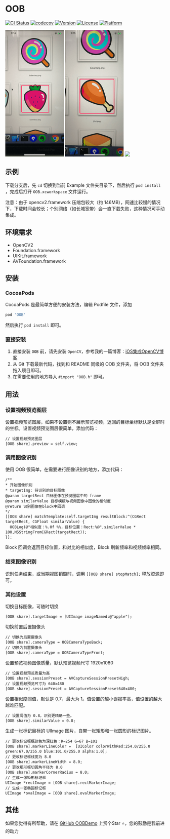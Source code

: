 # OOB

[![CI Status](https://img.shields.io/travis/muzipiao/OOB.svg?style=flat)](https://travis-ci.org/muzipiao/OOB)
[![codecov](https://codecov.io/gh/muzipiao/OOB/branch/master/graph/badge.svg)](https://codecov.io/gh/muzipiao/OOB)
[![Version](https://img.shields.io/cocoapods/v/OOB.svg?style=flat)](https://cocoapods.org/pods/OOB)
[![License](https://img.shields.io/cocoapods/l/OOB.svg?style=flat)](https://cocoapods.org/pods/OOB)
[![Platform](https://img.shields.io/cocoapods/p/OOB.svg?style=flat)](https://cocoapods.org/pods/OOB)

![](https://raw.githubusercontent.com/muzipiao/GitHubImages/master/OpenCVImg/OOB/caomei.PNG)
![](https://raw.githubusercontent.com/muzipiao/GitHubImages/master/OpenCVImg/OOB/jitui.PNG)
![](https://raw.githubusercontent.com/muzipiao/GitHubImages/master/OpenCVImg/OOB/apple_video.gif)

## 示例

下载分支后，先 `cd` 切换到当前 Example 文件夹目录下，然后执行 `pod install` ，完成后打开 `OOB.xcworkspace` 文件运行。

注意：由于 opencv2.framework 压缩包较大（约 146MB），网速比较慢的情况下，下载时间会较长；个别网络（如长城宽带）会一直下载失败，这种情况可手动集成。

## 环境需求

* OpenCV2
* Foundation.framework
* UIKit.framework
* AVFoundation.framework

## 安装

### CocoaPods

CocoaPods 是最简单方便的安装方法，编辑 Podfile 文件，添加

```ruby
pod 'OOB'
```
然后执行 `pod install` 即可。

### 直接安装

1. 直接安装 `OOB` 前，请先安装 `OpenCV`，参考我的一篇博客：[iOS集成OpenCV博客](http://cocoafei.top/2017/07/iOS%E9%9B%86%E6%88%90OpenCV/)
2. 从 Git 下载最新代码，找到和 README 同级的 OOB 文件夹，将 OOB 文件夹拖入项目即可。
3. 在需要使用的地方导入 `#import "OOB.h"` 即可。

## 用法

### 设置视频预览图层

设置视频预览图层，如果不设置则不展示预览视频，返回的目标坐标默认是全屏时的坐标。设置视频预览图层很简单，添加代码：

```objc
// 设置视频预览图层
[OOB share].preview = self.view;
```
### 调用图像识别

使用 OOB 很简单，在需要进行图像识别的地方，添加代码：

```objc
/**
* 开始图像识别
* targetImg: 待识别的目标图像
@param targetRect 目标图像在预览图层中的 frame
@param similarValue 目标模板与视频图像中图像的相似度
@return 识别图像在block中回调
*/
[[OOB share] matchTemplate:self.targetImg resultBlock:^(CGRect targetRect, CGFloat similarValue) {
  OOBLog(@"相似度：%.0f %%，目标位置：Rect:%@",similarValue * 100,NSStringFromCGRect(targetRect));
}];
```
Block 回调会返回目标位置，和对比的相似度，Block 刷新频率和视频帧率相同。

### 结束图像识别

识别任务结束，或当期视图销毁时，调用 `[[OOB share] stopMatch];` 释放资源即可。

### 其他设置

切换目标图像，可随时切换

```objc
[OOB share].targetImage = [UIImage imageNamed:@"apple"];
```

切换前置后置摄像头

```objc
// 切换为后置摄像头
[OOB share].cameraType = OOBCameraTypeBack;
// 切换为前置摄像头
[OOB share].cameraType = OOBCameraTypeFront;
```

设置预览视频图像质量，默认预览视频尺寸 1920x1080

```objc
// 设置视频预览质量为高
[OOB share].sessionPreset = AVCaptureSessionPresetHigh;
// 设置视频预览尺寸为 640x480
[OOB share].sessionPreset = AVCaptureSessionPreset640x480;
```
设置相似度阈值，默认是 0.7，最大为 1。值设置的越小误报率高，值设置的越大越难匹配。

```objc
// 设置阈值为 0.8，识别更精确一些。
[OOB share].similarValue = 0.8;
```

生成一张标记目标的 UIImage 图片，自带一张矩形和一张圆形的标记图片。

```objc
// 更改标记框框颜色为深红色：R=254 G=67 B=101
[OOB share].markerLineColor =  [UIColor colorWithRed:254.0/255.0 green:67.0/255.0 blue:101.0/255.0 alpha:1.0];
// 更改标记框线宽为 8.0
[OOB share].markerLineWidth = 8.0;
// 更改矩形框切圆角半径为 8.0
[OOB share].markerCornerRadius = 8.0;
// 生成一张矩形标记框
UIImage *rectImage = [OOB share].rectMarkerImage;
// 生成一张椭圆标记框
UIImage *ovalImage = [OOB share].ovalMarkerImage;
```


## 其他

如果您觉得有所帮助，请在 [GitHub OOBDemo](https://github.com/muzipiao/OOB) 上赏个Star ⭐️，您的鼓励是我前进的动力
